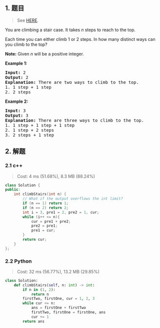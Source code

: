 ## 1. 题目

> See [HERE](https://leetcode.com/problems/climbing-stairs/).

<div><p>You are climbing a stair case. It takes <em>n</em> steps to reach to the top.</p>

<p>Each time you can either climb 1 or 2 steps. In how many distinct ways can you climb to the top?</p>

<p><strong>Note:</strong> Given <em>n</em> will be a positive integer.</p>

<p><strong>Example 1:</strong></p>

<pre><strong>Input:</strong> 2
<strong>Output:</strong> 2
<strong>Explanation:</strong> There are two ways to climb to the top.
1. 1 step + 1 step
2. 2 steps
</pre>

<p><strong>Example 2:</strong></p>

<pre><strong>Input:</strong> 3
<strong>Output:</strong> 3
<strong>Explanation:</strong> There are three ways to climb to the top.
1. 1 step + 1 step + 1 step
2. 1 step + 2 steps
3. 2 steps + 1 step
</pre>
</div>

## 2. 解题

### 2.1 c++

> Cost: 4 ms (51.68%), 8.3 MB (88.24%)

```cpp
class Solution {
public:
    int climbStairs(int n) {
        // What if the output overflows the int limit?
        if (n == 1) return 1;
        if (n == 2) return 2;
        int i = 3, pre1 = 2, pre2 = 1, cur;
        while (i++ <= n){
            cur = pre1 + pre2;
            pre2 = pre1;
            pre1 = cur;
        }
        return cur;
    }
};
```

### 2.2 Python

> Cost: 32 ms (56.77%), 13.2 MB (29.85%)

```python
class Solution:
    def climbStairs(self, n: int) -> int:
        if n in (1, 2):
            return n
        firstTwo, firstOne, cur = 1, 2, 3
        while cur <= n:
            ans = firstOne + firstTwo
            firstTwo, firstOne = firstOne, ans
            cur += 1
        return ans
```
